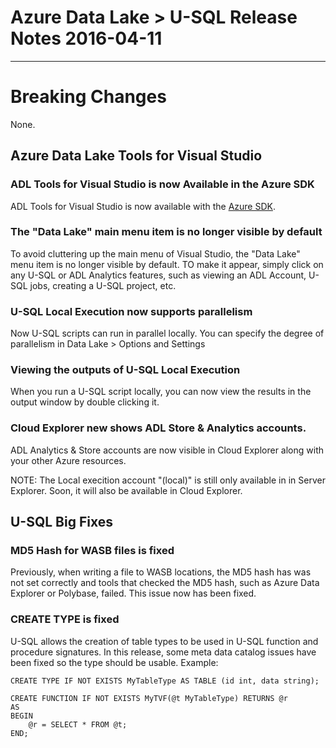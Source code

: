 # Azure Data Lake > U-SQL Release Notes 2016-04-11
--------------------------

# Breaking Changes
 
None.

## Azure Data Lake Tools for Visual Studio

### ADL Tools for Visual Studio is now Available in the Azure SDK

ADL Tools for Visual Studio is now available with the [Azure SDK](https://azure.microsoft.com/en-us/documentation/articles/azure-sdk-dotnet-release-notes-2-9/). 

### The "Data Lake" main menu item is no longer visible by default

To avoid cluttering up the main menu of Visual Studio, the "Data Lake" menu item is no longer visible by default. TO make it appear, simply click on any 
U-SQL or ADL Analytics features, such as viewing an ADL Account, U-SQL jobs, creating a U-SQL project, etc. 
 
### U-SQL Local Execution now supports parallelism

Now U-SQL scripts can run in parallel locally. You can specify the degree of parallelism in Data Lake > Options and Settings

### Viewing the outputs of U-SQL Local Execution

When you run a U-SQL script locally, you can now view the results in the output window by double clicking it.

### Cloud Explorer new shows ADL Store & Analytics accounts.

ADL Analytics & Store accounts are now visible in Cloud Explorer along with your other Azure resources.

NOTE: The Local execition account "(local)" is still only available in in Server Explorer. Soon, it will also be available in Cloud Explorer.

## U-SQL Big Fixes

### **MD5 Hash for WASB files is fixed**

Previously, when writing a file to WASB locations, the MD5 hash has was not set correctly and tools that checked the MD5 hash, such as Azure Data Explorer or Polybase, failed. This issue now has been fixed. 

### **CREATE TYPE is fixed**

U-SQL allows the creation of table types to be used in U-SQL function and procedure signatures. In this release, some meta data catalog issues have been fixed so the type should be usable. Example: 
 
    CREATE TYPE IF NOT EXISTS MyTableType AS TABLE (id int, data string); 

    CREATE FUNCTION IF NOT EXISTS MyTVF(@t MyTableType) RETURNS @r 
    AS
    BEGIN
        @r = SELECT * FROM @t;
    END;
        
